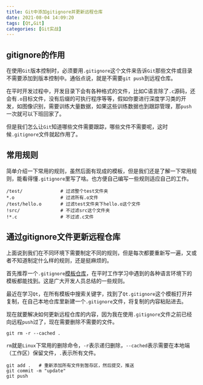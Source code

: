 ```yaml
---
title: Git中添加gitignore并更新远程仓库
date: 2021-08-04 14:09:20
tags: [Qt,Git]
categories: [Git实战]
---
```


## gitignore的作用
在使用`Git`版本控制时，必须要用`.gitignore`这个文件来告诉`Git`那些文件或目录不需要添加到版本控制中。通俗点说，就是不需要`git push`到远程仓库。

在平时开发过程中，开发目录下会有各种格式的文件，比如C语言除了`.c`源码，还会有`.o`目标文件，没有后缀的可执行程序等等，假如你要进行深度学习类的开发，如图像识别，需要训练大量数据，如果这些训练数据也到跟踪管理，那`push`一次就可以下班回家了。

但是我们怎么让`Git`知道哪些文件需要跟踪，哪些文件不需要呢，这时候`.gitignore`文件就起作用了。

## 常用规则
简单介绍一下常用的规则，虽然后面有现成的模板，但是我们还是了解一下常用规则，能看得懂`.gitignore`里写了啥。也方便自己编写一些规则适应自己的工作。
```
/test/              # 过滤整个test文件夹
*.o                 # 过滤所有.o文件
/test/hello.o       # 过滤test文件夹下hello.o这个文件
!src/               # 不过滤src这个文件夹
!*.c                # 不过滤.c文件
```

## 通过gitignore文件更新远程仓库

上面说到我们在不同环境下需要制定不同的规则，但是每次都要重新写一遍，又或者不知道制定什么样的规则，还是挺麻烦的。

首先推荐一个`.gitignore`[模板仓库](https://github.com/github/gitignore)，在平时工作学习中遇到的各种语言环境下的模板都能找到。这是广大开发人员总结的一些规则。

最近在学习`Qt`，在所有模板中搜索关键字，找到了`Qt.gitignore`这个模板打开并复制，在自己本地仓库里新建一个`.gitignore`文件，将复制的内容粘贴进去。

现在就要解决如何更新远程仓库的内容，因为我在使用`.gitignore`文件之前已经向远程`push`过了，现在需要删除不需要的文件。

```
git rm -r --cached .
```
`rm`就是`Linux`下常用的删除命令，`-r`表示递归删除，`--cached`表示需要在本地端（工作区）保留文件，`.`表示所有文件。

```
git add .   # 重新添加所有文件到暂存区，然后提交，推送
git commit -m "update"
git push
```